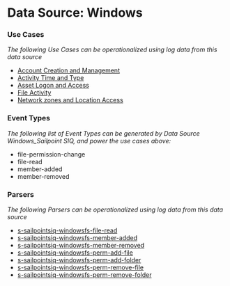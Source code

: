 Data Source: Windows
====================

### Use Cases

_The following Use Cases can be operationalized using log data from this data source_

* [Account Creation and Management](usecase_account_creation_and_management.md)
* [Activity Time  and Type](usecase_activity_time__and_type.md)
* [Asset Logon and Access](usecase_asset_logon_and_access.md)
* [File Activity](usecase_file_activity.md)
* [Network zones and Location Access](usecase_network_zones_and_location_access.md)


### Event Types

_The following list of Event Types can be generated by Data Source Windows_Sailpoint SIQ, and power the use cases above:_

- file-permission-change
- file-read
- member-added
- member-removed


### Parsers

_The following Parsers can be operationalized using log data from this data source_

* [s-sailpointsiq-windowsfs-file-read](parserContent_s-sailpointsiq-windowsfs-file-read.md)
* [s-sailpointsiq-windowsfs-member-added](parserContent_s-sailpointsiq-windowsfs-member-added.md)
* [s-sailpointsiq-windowsfs-member-removed](parserContent_s-sailpointsiq-windowsfs-member-removed.md)
* [s-sailpointsiq-windowsfs-perm-add-file](parserContent_s-sailpointsiq-windowsfs-perm-add-file.md)
* [s-sailpointsiq-windowsfs-perm-add-folder](parserContent_s-sailpointsiq-windowsfs-perm-add-folder.md)
* [s-sailpointsiq-windowsfs-perm-remove-file](parserContent_s-sailpointsiq-windowsfs-perm-remove-file.md)
* [s-sailpointsiq-windowsfs-perm-remove-folder](parserContent_s-sailpointsiq-windowsfs-perm-remove-folder.md)

